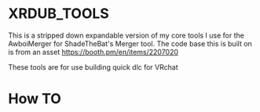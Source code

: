 # XRDUB_TOOLS
This is a stripped down expandable version of my core tools I use for the AwboiMerger for ShadeTheBat's Merger tool. The code base this is built on is from an asset https://booth.pm/en/items/2207020

These tools are for use building quick dlc for VRchat


# How TO

